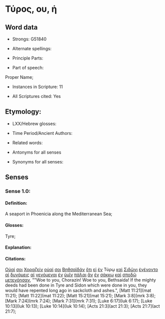 # Τύρος, ου, ἡ 

<!-- Status: S2=NeedsReview -->
<!-- Lexica used for edits: BDAG, FFM, LN, A-S -->

## Word data

* Strongs: G51840

* Alternate spellings:

* Principle Parts: 

* Part of speech: 

Proper Name;

* Instances in Scripture: 11

* All Scriptures cited: Yes

## Etymology: 

* LXX/Hebrew glosses: 

* Time Period/Ancient Authors: 

* Related words: 

* Antonyms for all senses

* Synonyms for all senses: 

## Senses 

### Sense 1.0:

#### Definition: 

A seaport in Phoenicia along the Mediterranean Sea;

#### Glosses:

Tyre;

#### Explanation:

#### Citations:

[Οὐαί](../G37590/01.md) [σοι](../G47710/01.md) [Χοραζείν](../G55230/01.md) [οὐαί](../G37590/01.md) [σοι](../G47710/01.md) [Βηθσαϊδάν](../G09660/01.md) [ὅτι](../G37540/01.md) [εἰ](../G14870/01.md) [ἐν](../G17220/01.md) Τύρῳ [καὶ](../G25320/01.md) [Σιδῶνι](../G46050/01.md) [ἐγένοντο](../G10960/01.md) [αἱ](../G35880/01.md) [δυνάμεις](../G14110/01.md) [αἱ](../G35880/01.md) [γενόμεναι](../G10960/01.md) [ἐν](../G17220/01.md) [ὑμῖν](../G47710/01.md) [πάλαι](../G38190/01.md) [ἂν](../G03020/01.md) [ἐν](../G17220/01.md) [σάκκῳ](../G45260/01.md) [καὶ](../G25320/01.md) [σποδῷ](../G47000/01.md) [μετενόησαν](../G33400/01.md), 
""Woe to you, Chorazin! Woe to you, Bethsaida! If the mighty deeds had been done in Tyre and Sidon which were done in you, they would have repented long ago in sackcloth and ashes.", 
[Matt 11:21](mat 11:21);  [Matt 11:22](mat 11:22);  [Matt 15:21](mat 15:21);  [Mark 3:8](mrk 3:8);  [Mark 7:24](mrk 7:24);  [Mark 7:31](mrk 7:31);  [Luke 6:17](luk 6:17);  [Luke 10:13](luk 10:13);  [Luke 10:14](luk 10:14);  [Acts 21:3](act 21:3);  [Acts 21:7](act 21:7);
